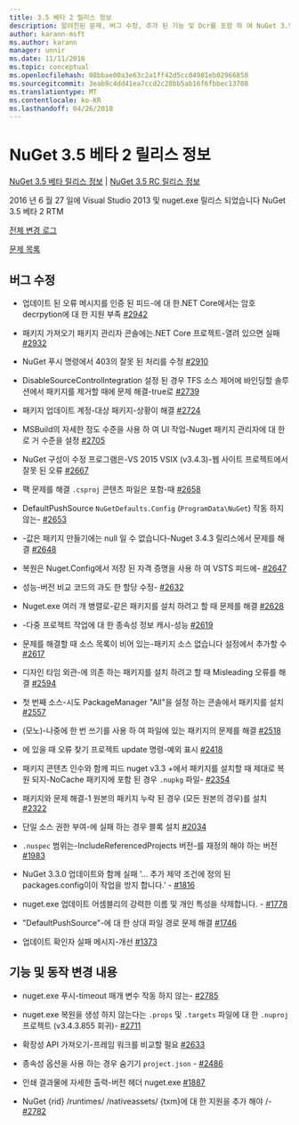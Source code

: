 ```yaml
---
title: 3.5 베타 2 릴리스 정보
description: 알려진된 문제, 버그 수정, 추가 된 기능 및 Dcr를 포함 하 여 NuGet 3.5 베타 2에 대 한 릴리스 정보입니다.
author: karann-msft
ms.author: karann
manager: unnir
ms.date: 11/11/2016
ms.topic: conceptual
ms.openlocfilehash: 08bbae00a3e63c2a1ff42d5cc04981eb02966850
ms.sourcegitcommit: 3eab9c4dd41ea7ccd2c28bb5ab16f6fbbec13708
ms.translationtype: MT
ms.contentlocale: ko-KR
ms.lasthandoff: 04/26/2018
---
```

# <a name="nuget-35-beta2-release-notes"></a>NuGet 3.5 베타 2 릴리스 정보

[NuGet 3.5 베타 릴리스 정보](../release-notes/nuget-3.5-Beta.md) | [NuGet 3.5 RC 릴리스 정보](../release-notes/nuget-3.5-RC.md)

2016 년 6 월 27 일에 Visual Studio 2013 및 nuget.exe 릴리스 되었습니다 NuGet 3.5 베타 2 RTM

[전체 변경 로그](https://github.com/NuGet/NuGet.Client/compare/release-3.5.0-beta...release-3.5.0-beta2)

[문제 목록](https://github.com/Nuget/Home/issues?q=is%3Aissue+milestone%3A%223.5+Beta2%22+is%3Aclosed)

## <a name="bug-fixes"></a>버그 수정

* 업데이트 된 오류 메시지를 인증 된 피드-에 대 한.NET Core에서는 암호 decrpytion에 대 한 지원 부족 [#2942](https://github.com/NuGet/Home/issues/2942)

* 패키지 가져오기 패키지 관리자 콘솔에는.NET Core 프로젝트-열려 있으면 실패 [#2932](https://github.com/NuGet/Home/issues/2932)

* NuGet 푸시 명령에서 403의 잘못 된 처리를 수정 [#2910](https://github.com/NuGet/Home/issues/2910)

* DisableSourceControlIntegration 설정 된 경우 TFS 소스 제어에 바인딩할 솔루션에서 패키지를 제거할 때에 문제 해결-true로 [#2739](https://github.com/NuGet/Home/issues/2739)

* 패키지 업데이트 계정-대상 패키지-상황이 해결 [#2724](https://github.com/NuGet/Home/issues/2724)

* MSBuild의 자세한 정도 수준을 사용 하 여 UI 작업-Nuget 패키지 관리자에 대 한로 거 수준을 설정 [#2705](https://github.com/NuGet/Home/issues/2705)

* NuGet 구성이 수정 프로그램은-VS 2015 VSIX (v3.4.3)-웹 사이트 프로젝트에서 잘못 된 오류 [#2667](https://github.com/NuGet/Home/issues/2667)

* 팩 문제를 해결 `.csproj` 콘텐츠 파일은 포함-때 [#2658](https://github.com/NuGet/Home/issues/2658)

* DefaultPushSource `NuGetDefaults.Config` (`ProgramData\NuGet`) 작동 하지 않는- [#2653](https://github.com/NuGet/Home/issues/2653)

* -값은 패키지 만들기에는 null 일 수 없습니다-Nuget 3.4.3 릴리스에서 문제를 해결 [#2648](https://github.com/NuGet/Home/issues/2648)

* 복원은 Nuget.Config에서 저장 된 자격 증명을 사용 하 여 VSTS 피드에- [#2647](https://github.com/NuGet/Home/issues/2647)

* 성능-버전 비교 코드의 과도 한 할당 수정- [#2632](https://github.com/NuGet/Home/issues/2632)

* Nuget.exe 여러 개 병렬로-같은 패키지를 설치 하려고 할 때 문제를 해결 [#2628](https://github.com/NuGet/Home/issues/2628)

* -다중 프로젝트 작업에 대 한 종속성 정보 캐시-성능 [#2619](https://github.com/NuGet/Home/issues/2619)

* 문제를 해결할 때 소스 목록이 비어 있는-패키지 소스 없습니다 설정에서 추가할 수 [#2617](https://github.com/NuGet/Home/issues/2617)

* 디자인 타임 외관-에 의존 하는 패키지를 설치 하려고 할 때 Misleading 오류를 해결 [#2594](https://github.com/NuGet/Home/issues/2594)

* 첫 번째 소스-시도 PackageManager "All"을 설정 하는 콘솔에서 패키지를 설치 [#2557](https://github.com/NuGet/Home/issues/2557)

* (모노)-나중에 한 번 쓰기를 사용 하 여 파일에 있는 패키지의 문제를 해결 [#2518](https://github.com/NuGet/Home/issues/2518)

* 에 있을 때 오류 찾기 프로젝트 update 명령-예외 표시 [#2418](https://github.com/NuGet/Home/issues/2418)

* 패키지 콘텐츠 인수와 함께 피드 nuget v3.3 +에서 패키지를 설치할 때 제대로 복원 되지-NoCache 패키지에 포함 된 경우 `.nupkg` 파일- [#2354](https://github.com/NuGet/Home/issues/2354)

* 패키지와 문제 해결-1 원본의 패키지 누락 된 경우 (모든 원본의 경우)를 설치 [#2322](https://github.com/NuGet/Home/issues/2322)

* 단일 소스 권한 부여-에 실패 하는 경우 블록 설치 [#2034](https://github.com/NuGet/Home/issues/2034)

* `.nuspec` 범위는-IncludeReferencedProjects 버전-를 재정의 해야 하는 버전 [#1983](https://github.com/NuGet/Home/issues/1983)

* NuGet 3.3.0 업데이트와 함께 실패 '... 추가 제약 조건에 정의 된 packages.config이이 작업을 방지 합니다.' - [#1816](https://github.com/NuGet/Home/issues/1816)

* nuget.exe 업데이트 어셈블리의 강력한 이름 및 개인 특성을 삭제합니다. - [#1778](https://github.com/NuGet/Home/issues/1778)

* "DefaultPushSource"-에 대 한 상대 파일 경로 문제 해결 [#1746](https://github.com/NuGet/Home/issues/1746)

* 업데이트 확인자 실패 메시지-개선 [#1373](https://github.com/NuGet/Home/issues/1373)

## <a name="features-and-behavior-changes"></a>기능 및 동작 변경 내용

* nuget.exe 푸시-timeout 매개 변수 작동 하지 않는- [#2785](https://github.com/NuGet/Home/issues/2785)

* nuget.exe 복원을 생성 하지 않는다는 `.props` 및 `.targets` 파일에 대 한 `.nuproj` 프로젝트 (v3.4.3.855 회귀)- [#2711](https://github.com/NuGet/Home/issues/2711)

* 확장성 API 가져오기-프레임 워크를 비교할 필요 [#2633](https://github.com/NuGet/Home/issues/2633)

* 종속성 옵션을 사용 하는 경우 숨기기 `project.json`  -  [#2486](https://github.com/NuGet/Home/issues/2486)

* 인쇄 결과물에 자세한 출력-버전 헤더 nuget.exe [#1887](https://github.com/NuGet/Home/issues/1887)

* NuGet {rid} /runtimes/ /nativeassets/ {txm}에 대 한 지원을 추가 해야 /- [#2782](https://github.com/NuGet/Home/issues/2782)
